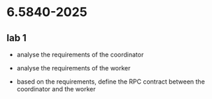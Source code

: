 # 6.5840-2025

## lab 1

- analyse the requirements of the coordinator

- analyse the requirements of the worker

- based on the requirements, define the RPC contract between the coordinator and the worker